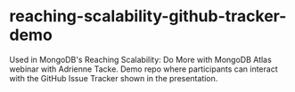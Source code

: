 # reaching-scalability-github-tracker-demo
Used in MongoDB's Reaching Scalability: Do More with MongoDB Atlas webinar with Adrienne Tacke. Demo repo where participants can interact with the GitHub Issue Tracker shown in the presentation.
